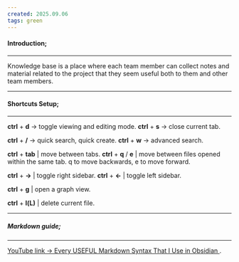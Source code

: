 ```yaml
---
created: 2025.09.06
tags: green
---
```

#### Introduction;
---
Knowledge base is a place where each team member can collect notes and material related to the project that they seem useful both to them and other team members.

---
#### Shortcuts Setup;
---
**ctrl** + **d** -> toggle viewing and editing mode. 
**ctrl** + **s** -> close current tab.

**ctrl** + **/** -> quick search, quick create.
**ctrl** + **w** -> advanced search.

**ctrl** + **tab** | move between tabs.
**ctrl** + **q** / **e** | move between files opened within the same tab.
q to move backwards, e to move forward.

**ctrl** + **->** | toggle right sidebar.
**ctrl** + **<-** | toggle left sidebar. 

**ctrl** + **g** | open a graph view.

**ctrl** + **l(L)** | delete current file.

---
##### Markdown guide;
---
[ YouTube link -> Every USEFUL Markdown Syntax That I Use in Obsidian ](https://www.youtube.com/watch?v=d8fXEhWy_rY).
